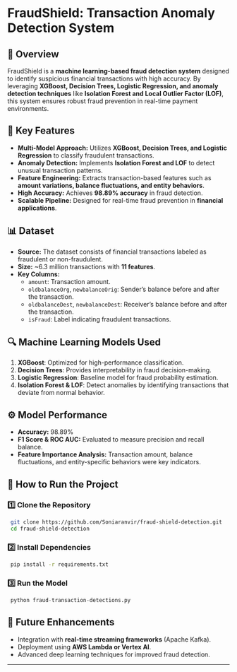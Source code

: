 # FraudShield: Transaction Anomaly Detection System

## 📌 Overview
FraudShield is a **machine learning-based fraud detection system** designed to identify suspicious financial transactions with high accuracy. By leveraging **XGBoost, Decision Trees, Logistic Regression, and anomaly detection techniques** like **Isolation Forest and Local Outlier Factor (LOF)**, this system ensures robust fraud prevention in real-time payment environments.

## 🚀 Key Features
- **Multi-Model Approach:** Utilizes **XGBoost, Decision Trees, and Logistic Regression** to classify fraudulent transactions.
- **Anomaly Detection:** Implements **Isolation Forest and LOF** to detect unusual transaction patterns.
- **Feature Engineering:** Extracts transaction-based features such as **amount variations, balance fluctuations, and entity behaviors**.
- **High Accuracy:** Achieves **98.89% accuracy** in fraud detection.
- **Scalable Pipeline:** Designed for real-time fraud prevention in **financial applications**.

## 📊 Dataset
- **Source:** The dataset consists of financial transactions labeled as fraudulent or non-fraudulent.
- **Size:** ~6.3 million transactions with **11 features**.
- **Key Columns:**
  - `amount`: Transaction amount.
  - `oldbalanceOrg`, `newbalanceOrig`: Sender’s balance before and after the transaction.
  - `oldbalanceDest`, `newbalanceDest`: Receiver’s balance before and after the transaction.
  - `isFraud`: Label indicating fraudulent transactions.

## 🔍 Machine Learning Models Used
1. **XGBoost**: Optimized for high-performance classification.
2. **Decision Trees**: Provides interpretability in fraud decision-making.
3. **Logistic Regression**: Baseline model for fraud probability estimation.
4. **Isolation Forest & LOF**: Detect anomalies by identifying transactions that deviate from normal behavior.

## ⚙️ Model Performance
- **Accuracy:** 98.89%
- **F1 Score & ROC AUC:** Evaluated to measure precision and recall balance.
- **Feature Importance Analysis:** Transaction amount, balance fluctuations, and entity-specific behaviors were key indicators.

## 📌 How to Run the Project
### 1️⃣ Clone the Repository
```bash
 git clone https://github.com/Soniaranvir/fraud-shield-detection.git
 cd fraud-shield-detection
```

### 2️⃣ Install Dependencies
```bash
 pip install -r requirements.txt
```

### 3️⃣ Run the Model
```python
 python fraud-transaction-detections.py
```

## 📌 Future Enhancements
- Integration with **real-time streaming frameworks** (Apache Kafka).
- Deployment using **AWS Lambda or Vertex AI**.
- Advanced deep learning techniques for improved fraud detection.

---

